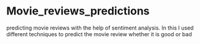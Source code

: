 # Movie_reviews_predictions
predicting movie reviews with the help of sentiment analysis. In this I used different techniques to predict the movie review whether it is good or bad 
